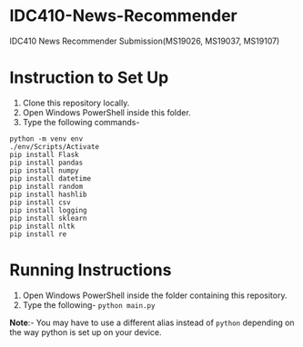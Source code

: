 # IDC410-News-Recommender
IDC410 News Recommender Submission(MS19026, MS19037, MS19107)

# Instruction to Set Up
1. Clone this repository locally.
2. Open Windows PowerShell inside this folder.
3. Type the following commands-
```
python -m venv env
./env/Scripts/Activate
pip install Flask
pip install pandas
pip install numpy
pip install datetime
pip install random
pip install hashlib
pip install csv
pip install logging
pip install sklearn
pip install nltk
pip install re
```

# Running Instructions

1. Open Windows PowerShell inside the folder containing this repository.
2. Type the following-
`python main.py`

**Note**:- You may have to use a different alias instead of `python` depending on the way python is set up on your device.
